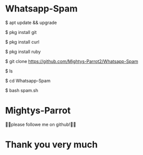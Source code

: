 # Whatsapp-Spam

$ apt update && upgrade

$ pkg install git

$ pkg install curl

$ pkg install ruby

$ git clone https://github.com/Mightys-Parrot2/Whatsapp-Spam

$ ls

$ cd Whatsapp-Spam

$ bash spam.sh



# Mightys-Parrot

👨‍💻please followe me on github!👼💛

# Thank you very much
